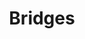 ---
title: Bridges
link: /stories/bridges/
description: Running like a machine, but can machines save humans?
---